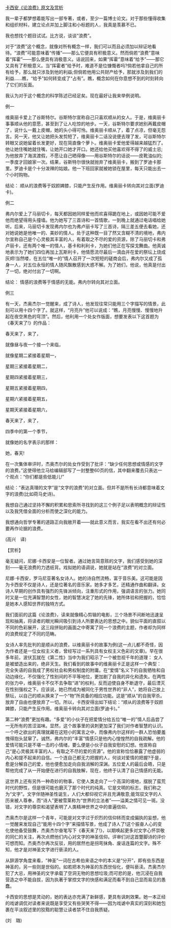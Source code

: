 [卡西安《论浪费》原文及赏析](https://www.vrrw.net/wx/12375.html)

我一辈子都梦想着能写出一部专著，或者，至少一篇博士论文。对于那些懂得收集和组织材料，建立论点并加上脚注和小标题的人，我真是羡慕不已。

我也想找个题目试试。比方说，谈谈“浪费”。

对于“浪费”这个概念，就像对所有概念一样，我们可以而且必须加以辩证地看待。“浪费”可能意味着“传播”——那么它便具有积极意义。然而倘若“浪费”意味着“挥霍”——那么便具有消极意义。话说回来，如果“挥霍”意味着“给予”——那它又具有了积极意义。当“挥霍者”给予时，难道不是位慷慨者吗?倘若他拿自己的所有给予，那么就只涉及到他的利益;但倘若他用公共财产给予，那就涉及到我们的利益……瞧，“给予”如何转变成了“占有”。瞧，概念如何在你意想不到的时刻转向了它们的反面。

我认为对于这个概念的科学陈述已经足矣。现在最好让我来举例说明。

例一

维奥丽卡爱上了谷斯特尔。谷斯特尔宣称自己只喜欢顺从的女人。于是，维奥丽卡事事顺从他的意愿，甚至到了让人吃惊的地步。一天，谷斯特尔要求她别再戴皮帽了，说什么一戴上皮帽，她的头小得可怜。维奥丽卡顺从了，着了点凉，但毫无怨言。另一天，他又让她把头发剪短了，维奥丽卡二话没说便去理了发，可谷斯特尔转眼又说她留着长发更好，现在简直像个萝卜。维奥丽卡爱他爱得越来越猛烈了。他让她住嘴她就住嘴，让她开口她才开口。她还给他买他喜欢得不得了的威士忌;为他放弃了海滨渡假，不愿让自己晒得像——用谷斯特尔的话说——皮靴油似的;一季度才回娘家一次。结果，谷斯特尔很快就抛弃了维奥丽卡，搬到了罗迪卡那里。罗迪卡是个十分泼辣的姑娘。他一下班回家就被她锁在屋里，每天只能出去一个小时购物。

结论： 顺从的浪费等于奴颜婢膝，只能产生反作用。维奥丽卡转向其对立面(罗迪卡)。



例二

弗内尔爱上了马丽切卡，每天都因她同样爱他而欢喜得跪在地上，或因她可能不爱他而绝望得用头撞墙。他为她写了三首诗和一首情歌，一到晚上就通过电话唱给她听。后来，马丽切卡发现弗内尔也为弗卢丽卡写了三首诗，隔三差五便去看她，还对她说她是他唯一的、美妙的情人。处于这种既一目了然又含糊不清的境地，弗内尔宣称自己是个心灵极其丰富的人，有着取之不尽的爱的资源，除了马丽切卡和弗卢丽卡，还有两个唯一的情人，基卡和利利卡，为她们他正在写探戈舞曲。他真诚地表示为了她们四位再加上瓦斯利卡，他情愿流尽最后一滴血并在爱的祭坛上烧成灰烬!当然喽，在五位“唯一的”情人召开了一次短短的磋商会后，弗内尔又成了孤身一人，对五位永恒的情人随风飘散感到大惑不解。为了她们，他说，他真是付出了一切，绝对付出了一切啊。

结论： 情感的浪费等于情感的无能。弗内尔转向其对立面。

例三

有一天，杰奥杰尔一觉醒来，成了诗人，他发现往常只能用三个字描写的情景，此刻可以用十四个字了。就这样，“月亮升”他可以说成：“瞧，月亮慢慢、慢慢地升起在夜空黑色的穹顶”。然后，他利用一个处女作版面，想要发表以下这首题为《春天来了!》的作品：

春天来了，来了，

就像昼与夜一个接一个来临，

就像星期二紧接着星期一，

星期三紧接着星期二，

星期四紧接着星期三，

星期五紧接着星期四，

星期六紧接着星期五，

星期天紧接着星期六，

春天来了，来了，

四季中的第一个季节，

就像她的名字表示的那样：

她，春天!

在一次集体审评时，杰奥杰尔的处女作受到了批评：“缺少任何思想或情感的文字的浪费。”这使得他立马给编辑部写了一封整整60页的信，其中翻来覆去只表达一个观点：“你们都是些低能儿!”

结论：“表达真理的文字”是“文字的浪费”的对立面。但并不是所有长诗都意味着文字的浪费(比如荷马史诗)。

我想自己通过坚持不懈的积累和思索所寻找到的这三个例子足以表明概念的辩证性以及我凭借全面的分析而使之深化的能力。

我想通向哲学专著的道路正向我敞开着——就此意义而言，我实在看不出还有何必要再作论据的浪费。

(高兴　译)

【赏析】

毫无疑问，尼娜·卡西安是一位智者。通过她言简意赅的文字，我们感受到她的深刻——毫无浪费的力透纸背。戏拟她的语调说，她就是站在“浪费”的对立面。

尼娜·卡西安，罗马尼亚著名女诗人。她的诗自然流畅，富于音乐美。这可能是因为卡西安不仅是诗人，还是位著名的音乐家。她多才多艺，还精通作曲和翻译。女诗人早期的创作具有强烈的先锋派倾向，注重形式的作用，强调语言的张力。她同时又是一位充满智慧的女性，她的智慧决定了她的先锋，她所体验和把握的，恰恰是她本人感知世界的独特方式。

我们面前的这篇《论浪费》，读来就像精心剪辑的电影，三个场景不间断地迅速呈现和抽离，将读者的眼光瞬间吸引到诗人所要表达的思想之中。貌似平面的直叙以不同的色彩展开，这三段拼贴的画面之中寄寓了同一个浪费的主题，作者却为同样的浪费规定了不同的范畴。

女诗人率先批判的是顺从的浪费，以维奥丽卡的故事为例(这一点儿都不奇怪，因为作者还是一位女权主义者，曾经写过一系列具有女权主义色彩的文章)。早在很多年前，波伏瓦就在《第二性》当中为我们昭示了一个被忽视千年的道理： 女人是被塑造出来的，绝非天生。我们看到的故事中的维奥丽卡正是这样一个典型： 完全失语的自我成了男权社会和男权制度的附庸。在“爱情”名义下的自我牺牲和自动边缘化，不仅强化了性别间的不平等地位，更加剧了自我的异化和遗失。在两性的张力中，维奥丽卡不仅不去争取“进”的权利，反而迫使自身不断退守，最后湮灭在性别强权之下。应该说，她已然成为被同化于男性世界的“非人”，她将自己放上祭坛，以自己的顺从换来了一个“物”所具备的相应功能。这是“顺从”的自我宰杀。放弃了自由也便放弃了一切。所以，卡西安得出如下结论：“顺从的浪费等于奴颜婢膝，只能产生反作用。维奥丽卡转向其对立面(罗迪卡)。”

第二种“浪费”更加有趣。“多爱”的小伙子在把爱情分给五位“唯一的”情人后品尝了一无所有的苦涩滋味。显然，这个故事里的讽刺更加深了我们对作者智慧的认识。一个呼之欲出的真理就藏在这短小的寓言之中，而像弗内尔这样的一群人恐怕要羞愧得抱头鼠窜了。诚然，弗内尔的“丰富”情感只是他内心惶惶然的自我疏解。他的爱情可能只是不堪一击的小情绪，要么便是小伙子自我安慰的幻想。他宣称自己“是心灵极其丰富的人，有取之不尽的爱的资源”。他的宣称恰恰暴露了他虚弱的内心和提不起来的自信。一个连自己都无力把握的人，何谈对爱情的把握?于是，愈是分解自己的爱，他也便愈加走向自我消解的深渊。五位爱人的最后会晤，只是帮他完成了从一开始便在进行的自我肢解，现在，他终于认清了自己情感的无能。

这世界上还有另外一种奇妙的物事，它使人类走向了一个高深的境地，摆脱了蛮荒时代的野性，但是很可能也磨灭了那个时代的纯真。它是文明的标志，我们称之为“文字”。文字伴随神圣性诞生，人们大都仰视它并且充满敬意;能驾驭文字的人历来被人尊奉，而“诗人”更被雪莱称为“世界的立法者”——溢美之情可见一斑。没错，对文字的尊崇和渴望表明了人类精神世界之中的普遍信仰。

杰奥杰尔是这样一个青年，可能是对文字过于炽烈的信仰转而变成偏执的妄想，他一觉醒来发现自己“能用十四个字”来描情写景，他成了诗人了!这个振奋人心的变化使他备受鼓舞，杰奥杰尔奋笔写下《春天来了!》，以期唤起更多对文字心怀崇敬的同仁的关注，再次点燃他们内心对文字的神圣信仰。评审们对这首蹩脚诗的评价可想而知。杰奥杰尔再次反驳，用的居然也是拐弯抹角、废话连篇的文字。殊不知，他才是对神圣文字进行亵渎的人。

从辞源学角度来看，“神圣”一词在古希伯来语之中的本义是“分开”，即有些东西是神圣的，另一些则是世俗的。如若把本为神圣的东西世俗化，便叫亵渎。杰奥杰尔犯了大忌，用神圣的文字承载了空洞无物的思想垃圾;而可悲的是，他沉浸在自我营造之中不能自拔，因为执著于掌控文字的快感和满足而看不到自己显而易见的愚蠢。

卡西安的思想是灵动的，她的表达亦充满了新鲜感，更具有讽刺效果。她一本正经的戏谑调侃对读者来说既是享受又有些哭笑不得——因为戏谑中真实的深刻和她包裹在平淡叙述里的狡黠的聪慧让读者禁不住自我质疑。

(刘　璐)

